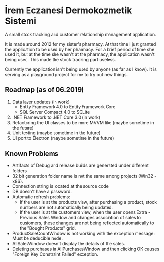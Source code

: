 İrem Eczanesi Dermokozmetik Sistemi
=========================

A small stock tracking and customer relationship management application.

It is made around 2012 for my sister's pharmacy. At that time I just granted the application to be used by her pharmacy. 
For a brief period of time she used it, but at the time she wasn't at the pharmacy, the application wasn't being used. This made the stock tracking part useless.

Currently the application isn't being used by anyone (as far as I know). It is serving as a playground project for me to try out new things.

Roadmap (as of 06.2019)
-----------------------

1. Data layer updates (in work)
	* Entity Framework 4.0 to Entity Framework Core
	* SQL Server Compact 4.0 to SQLite
2. .NET Framework to .NET Core 3.0 (in work)
3. Refactoring the UI classes to be more MVVM like (maybe sometime in the future)
4. Unit testing (maybe sometime in the future)
5. UI port to Electron (maybe sometime in the future)


Known Problems
--------------

- Artifacts of Debug and release builds are generated under different folders.
- 32 bit generation folder name is not the same among projects (Win32 - x86).
- Connection string is located at the source code.
- DB doesn't have a password.
- Automatic refresh problems:
  * If the user is at the products view, after purchasing a product, stock numbers are not automatically being updated.
  * If the user is at the customers view, when the user opens Extra - Previous Sales Window and changes association of 
  sales to customers, these changes are not being reflected automatically to the "Bought Products" grid.
- ProductSaleCountWindow is not working with the exception message: Must be deducible node.
- AllSalesWindow doesn't display the details of the sales.
- Deleting purchases in AllPurchasesWindow and then clicking OK causes "Foreign Key Constraint Failed" exception.